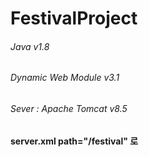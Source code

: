 # FestivalProject

###### Java v1.8
###### Dynamic Web Module v3.1
###### Sever : Apache Tomcat v8.5

#### server.xml path="/festival" 로 
